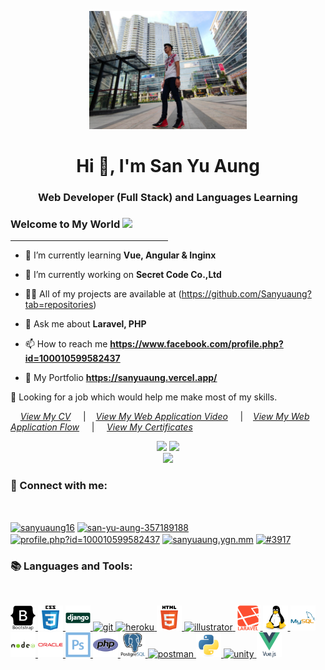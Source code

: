 <pre align="center">
<img src="https://github.com/Sanyuaung/Sanyuaung/blob/main/IMG20201122160226.jpg" width="50%">
</pre> 
<h1 align="center">Hi 👋, I'm San Yu Aung</h1>
<h3 align="center">Web Developer (Full Stack) and Languages Learning</h3>

### Welcome to My World <img src="https://github.com/TheDudeThatCode/TheDudeThatCode/blob/master/Assets/Earth.gif" width="24px">

<hr style="width:50%;text-align:left;margin-left:0">

- 🌱 I’m currently learning **Vue, Angular & Inginx**

- 🔭 I’m currently working on **Secret Code Co.,Ltd**

- 👨‍💻 All of my projects are available at (https://github.com/Sanyuaung?tab=repositories)

- 💬 Ask me about **Laravel, PHP**

- 📫 How to reach me **https://www.facebook.com/profile.php?id=100010599582437**

- 🤗 My Portfolio **https://sanyuaung.vercel.app/**


🤔 Looking for a job which would help me make most of my skills.

&nbsp; &nbsp; *[View My CV](https://drive.google.com/file/d/1FGQb7rbz2ZFIVGeCHHMGxUhOHqkpjpbg/view?usp=share_link)*
&nbsp; &nbsp; |  &nbsp; &nbsp;*[View My Web Application Video](https://drive.google.com/file/d/1lheczsI_V4KhodM5QSEadGr9fsqx-w3b/view?usp=share_link)*
&nbsp; &nbsp; |  &nbsp; &nbsp;*[View My Web Application Flow](https://drive.google.com/file/d/1tJYc1gz8B7MVaOwCWmfjhi1_j6JMecSc/view?usp=share_link)*
&nbsp; &nbsp; |  &nbsp; &nbsp; *[View My Certificates](https://github.com/Sanyuaung/Sanyuaung/tree/main/Certificates)*
<br />

<p align = "center">
  <img src="https://media.giphy.com/media/VgCDAzcKvsR6OM0uWg/giphy.gif" width="50">
  <img src="https://github.com/rajput2107/rajput2107/blob/master/Assets/Developer.gif"/><br>
  <img src = "https://github-readme-stats.vercel.app/api/top-langs/?username=Sanyuaung&hide_langs_below=.25&theme=merko">
</p>

<h3 align="left">🤝 Connect with me:</h3><br>
<p align="left">
<a href="https://twitter.com/sanyuaung16" target="blank"><img align="center" src="https://raw.githubusercontent.com/rahuldkjain/github-profile-readme-generator/master/src/images/icons/Social/twitter.svg" alt="sanyuaung16" height="30" width="40" /></a>
<a href="https://linkedin.com/in/san-yu-aung-357189188" target="blank"><img align="center" src="https://raw.githubusercontent.com/rahuldkjain/github-profile-readme-generator/master/src/images/icons/Social/linked-in-alt.svg" alt="san-yu-aung-357189188" height="30" width="40" /></a>
<a href="https://fb.com/profile.php?id=100010599582437" target="blank"><img align="center" src="https://raw.githubusercontent.com/rahuldkjain/github-profile-readme-generator/master/src/images/icons/Social/facebook.svg" alt="profile.php?id=100010599582437" height="30" width="40" /></a>
<a href="https://instagram.com/sanyuaung.ygn.mm" target="blank"><img align="center" src="https://raw.githubusercontent.com/rahuldkjain/github-profile-readme-generator/master/src/images/icons/Social/instagram.svg" alt="sanyuaung.ygn.mm" height="30" width="40" /></a>
<a href="https://discord.gg/#3917" target="blank"><img align="center" src="https://raw.githubusercontent.com/rahuldkjain/github-profile-readme-generator/master/src/images/icons/Social/discord.svg" alt="#3917" height="30" width="40" /></a>
</p>


### :books: Languages and Tools:
<br>
<p align="left"> <a href="https://getbootstrap.com" target="_blank"> <img src="https://raw.githubusercontent.com/devicons/devicon/master/icons/bootstrap/bootstrap-plain-wordmark.svg" alt="bootstrap" width="40" height="40"/> </a> <a href="https://www.w3schools.com/css/" target="_blank"> <img src="https://raw.githubusercontent.com/devicons/devicon/master/icons/css3/css3-original-wordmark.svg" alt="css3" width="40" height="40"/> </a> <a href="https://www.djangoproject.com/" target="_blank"> <img src="https://raw.githubusercontent.com/devicons/devicon/master/icons/django/django-original.svg" alt="django" width="40" height="40"/> </a> <a href="https://git-scm.com/" target="_blank"> <img src="https://www.vectorlogo.zone/logos/git-scm/git-scm-icon.svg" alt="git" width="40" height="40"/> </a> <a href="https://heroku.com" target="_blank"> <img src="https://www.vectorlogo.zone/logos/heroku/heroku-icon.svg" alt="heroku" width="40" height="40"/> </a> <a href="https://www.w3.org/html/" target="_blank"> <img src="https://raw.githubusercontent.com/devicons/devicon/master/icons/html5/html5-original-wordmark.svg" alt="html5" width="40" height="40"/> </a> <a href="https://www.adobe.com/in/products/illustrator.html" target="_blank"> <img src="https://www.vectorlogo.zone/logos/adobe_illustrator/adobe_illustrator-icon.svg" alt="illustrator" width="40" height="40"/> </a> <a href="https://laravel.com/" target="_blank"> <img src="https://raw.githubusercontent.com/devicons/devicon/master/icons/laravel/laravel-plain-wordmark.svg" alt="laravel" width="40" height="40"/> </a> <a href="https://www.linux.org/" target="_blank"> <img src="https://raw.githubusercontent.com/devicons/devicon/master/icons/linux/linux-original.svg" alt="linux" width="40" height="40"/> </a> <a href="https://www.mysql.com/" target="_blank"> <img src="https://raw.githubusercontent.com/devicons/devicon/master/icons/mysql/mysql-original-wordmark.svg" alt="mysql" width="40" height="40"/> </a> <a href="https://nodejs.org" target="_blank"> <img src="https://raw.githubusercontent.com/devicons/devicon/master/icons/nodejs/nodejs-original-wordmark.svg" alt="nodejs" width="40" height="40"/> </a> <a href="https://www.oracle.com/" target="_blank"> <img src="https://raw.githubusercontent.com/devicons/devicon/master/icons/oracle/oracle-original.svg" alt="oracle" width="40" height="40"/> </a> <a href="https://www.photoshop.com/en" target="_blank"> <img src="https://raw.githubusercontent.com/devicons/devicon/master/icons/photoshop/photoshop-line.svg" alt="photoshop" width="40" height="40"/> </a> <a href="https://www.php.net" target="_blank"> <img src="https://raw.githubusercontent.com/devicons/devicon/master/icons/php/php-original.svg" alt="php" width="40" height="40"/> </a> <a href="https://www.postgresql.org" target="_blank"> <img src="https://raw.githubusercontent.com/devicons/devicon/master/icons/postgresql/postgresql-original-wordmark.svg" alt="postgresql" width="40" height="40"/> </a> <a href="https://postman.com" target="_blank"> <img src="https://www.vectorlogo.zone/logos/getpostman/getpostman-icon.svg" alt="postman" width="40" height="40"/> </a> <a href="https://www.python.org" target="_blank"> <img src="https://raw.githubusercontent.com/devicons/devicon/master/icons/python/python-original.svg" alt="python" width="40" height="40"/> </a> <a href="https://unity.com/" target="_blank"> <img src="https://www.vectorlogo.zone/logos/unity3d/unity3d-icon.svg" alt="unity" width="40" height="40"/> </a> <a href="https://vuejs.org/" target="_blank"> <img src="https://raw.githubusercontent.com/devicons/devicon/master/icons/vuejs/vuejs-original-wordmark.svg" alt="vuejs" width="40" height="40"/> </a> </p>


